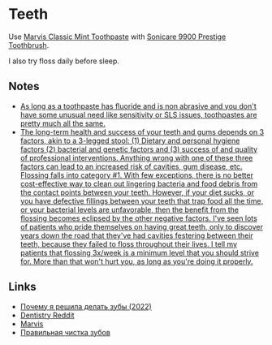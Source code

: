 # Teeth

Use [Marvis Classic Mint Toothpaste](https://www.sixandsons.com/products/marvis-toothpaste-classic-mint-25ml) with [Sonicare 9900 Prestige Toothbrush](https://www.philips.co.uk/c-e/pe/electric-toothbrushes/sonicare/prestige-9900.html#!).

I also try floss daily before sleep.

## Notes

- [As long as a toothpaste has fluoride and is non abrasive and you don't have some unusual need like sensitivity or SLS issues, toothpastes are pretty much all the same.](https://www.reddit.com/r/Dentistry/comments/3hkwok/your_thoughts_of_marvis_toothpaste/)
- [The long-term health and success of your teeth and gums depends on 3 factors, akin to a 3-legged stool: (1) Dietary and personal hygiene factors (2) bacterial and genetic factors and (3) success of and quality of professional interventions. Anything wrong with one of these three factors can lead to an increased risk of cavities, gum disease, etc. Flossing falls into category #1. With few exceptions, there is no better cost-effective way to clean out lingering bacteria and food debris from the contact points between your teeth. However, if your diet sucks, or you have defective fillings between your teeth that trap food all the time, or your bacterial levels are unfavorable, then the benefit from the flossing becomes eclipsed by the other negative factors. I've seen lots of patients who pride themselves on having great teeth, only to discover years down the road that they've had cavities festering between their teeth, because they failed to floss throughout their lives. I tell my patients that flossing 3x/week is a minimum level that you should strive for. More than that won't hurt you, as long as you're doing it properly.](https://www.reddit.com/r/AskReddit/comments/et4zl/dentists_of_reddit_actually_how_important_is/)

## Links

- [Почему я решила делать зубы (2022)](https://www.youtube.com/watch?v=phNzJy22OXE)
- [Dentistry Reddit](https://www.reddit.com/r/Dentistry/)
- [Marvis ](https://www.marvis.com/)
- [Правильная чистка зубов](https://twitter.com/kobranna/status/1596872812232601604)
